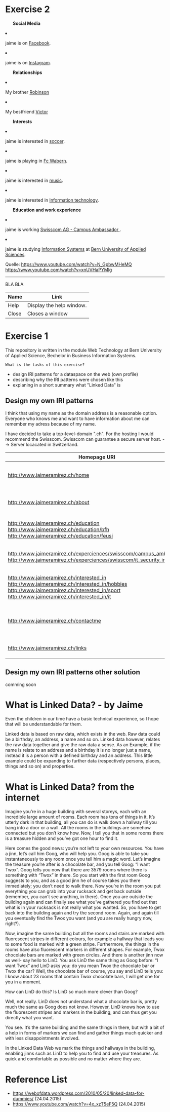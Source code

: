 # Exercise 2

<head>
<title>
Jaime Estéban Ramirez`s Profile
</title>
</head>
<body>

<ul><p><b>Social Media</b></p></ul>
<li> <p about="https://www.facebook.com/jaime.e.ramirez.5">
	jaime is on <a rel="foaf:member" href="http://www.facebook.com">Facebook</a>.</p></li>
<li> <p about="https://instagram.com/j_e_ramirez">
	jaime is on <a rel="foaf:member" href="http://www.instagram.com">Instagram</a>.</p></li>
</ul>

<ul><p><b>Relationships</b></p></ul>
<li> <p about="http://jaimeramirez.ch/relationships">
	My brother <a rel="foaf:knows" href="https://www.facebook.com/robinson.kundert?fref=ts">Robinson</a></p></li>
<li> <p about="http://jaimeramirez.ch/relationships">
	My bestfriend <a rel="foaf:knows" href="https://www.facebook.com/Bitoooor?fref=ts">Victor</a></p></li>
</ul>

<ul><p><b>Interests</b></p></ul>
<li> <p about="http://jaimeramirez.ch/interests">
	jaime is interested in <a rel="foaf:interest" href="http://en.wikipedia.org/wiki/Association_football">soccer</a>.</p></li>
<li> <p about="http://jaimeramirez.ch/interests">
	jaime is playing in <a rel="foaf:interest" href="http://www.fcwabern.ch/">Fc Wabern</a>.</p></li>
<li> <p about="http://jaimeramirez.ch/interests">
	jaime is interested in <a rel="foaf:interest" href="http://en.wikipedia.org/wiki/Music">music</a>.</p></li>
<li> <p about="http://jaimeramirez.ch/interests">
	jaime is interested in <a rel="foaf:interest" href="http://en.wikipedia.org/wiki/Information_technology">Information technology</a>.</p></li>
</ul>

<ul><p><b>Education and work experience</b></p></ul>
<li> <p about="http://jaimeramirez.ch/workexperience/administration">
	jaime is working <a rel="foaf:workplaceHomepage" href="https://ict.swisscom.ch/2014/12/startschuss-fuer-die-campus-ambassadoren/"> Swisscom AG - Campus Ambassador </a>.</p></li>
<li> <p about="http://jaimeramirez.ch/education/university/bachelor">
	jaime is studying <a rel="foaf:education" href="http://en.wikipedia.org/wiki/Business_informatics">Information Systems</a> at <a rel="foaf:interest" href="http://www.bfh.ch/">Bern University of Applied Sciences</a>.</p></li>
</ul>

</body>
</html>

Quelle: https://www.youtube.com/watch?v=N_GpbwMHeMQ 
	https://www.youtube.com/watch?v=xnUVHaPYMlg


---------------------------------------------------------------------------------------------------------------
BLA BLA

| Name | Link          |
| ------------- | ----------- |
| Help      | Display the help window.|
| Close     | Closes a window     |


# Exercise 1
This repository is written in the module Web Technology at Bern University of Applied Science, Bechelor in Business Information Systems.

```What is the tasks of this exercise? ```

- design IRI patterns for a dataspace on the web (own profile)
- describing why the IRI patterns were chosen like this
- explaning in a short summary what "Linked Data" is 

## Design my own IRI patterns

I think that using my name as the domain address is a reasonable option.
Everyone who knows me and want to have information about me can remember my adress because of my name.

I have decided to take a top-level-domain ".ch".
For the hosting I would recommend the Swisscom. Swisscom can guarantee a secure server host. --> Server locacated in Switzerland.

Homepage URI  | Description
------------- | -------------
http://www.jaimeramirez.ch/home  | This is the Landingpage/Startpage. Like we know it all from a Webpage.
http://www.jaimeramirez.ch/about | On this part of the Webside you can find information about me and my life
http://www.jaimeramirez.ch/education http://www.jaimeramirez.ch/education/bfh http://www.jaimeramirez.ch/education/feusi| On this part of the Webside you can finde information about my school career
http://www.jaimeramirez.ch/experciences/swisscom/campus_ambassador http://www.jaimeramirez.ch/experciences/swisscom/it_security_intership | On this part of the Webside you can find information about my work experience. 
http://www.jaimeramirez.ch/interested_in http://www.jaimeramirez.ch/interested_in/hobbies http://www.jaimeramirez.ch/interested_in/sport http://www.jaimeramirez.ch/interested_in/it | On this part of the Webside you can find information about my hobbies and things wich interest me.
http://www.jaimeramirez.ch/contactme | On this part of the Webside you can find any information about me to contact me. It is like an bussines card.
http://www.jaimeramirez.ch/links | On this part of the Webside you found links wich I like to link.

## Design my own IRI patterns other solution
comming soon

# What is Linked Data? - by Jaime
Even the children in our time have a basic technical experience, so I hope that will be understandable for them. 

Linked data is based on raw data, which exists in the web. Raw data could be a birthday, an address, a name and so on. Linked data however, relates the raw data together and give the raw data a sense. As an Example, if the name is relate to an address and a birthday it is no longer just a name, instead it is a person with a defined birthday and an address. This little example could be expanding to further data (respectively persons, places, things and so on) and properties. 

# What is Linked Data? from the internet

Imagine you’re in a huge building with several storeys, each with an incredible large amount of rooms. Each room has tons of things in it. It’s utterly dark in that building, all you can do is walk down a hallway till you bang into a door or a wall. All the rooms in the buildings are somehow connected but you don’t know how. Now, I tell you that in some rooms there is a treasure hidden and you’ve got one hour to find it.

Here comes the good news: you’re not left to your own resources. You have a jinn, let’s call him Goog, who will help you. Goog is able to take you instantaneously to any room once you tell him a magic word. Let’s imagine the treasure you’re after is a chocolate bar, and you tell Goog: “I want Twox”. Goog tells you now that there are 3579 rooms where there is something with “Twox” in there. So you start with the first room Goog suggests to you, and as a good jinn he of course takes you there immediately; you don’t need to walk there. Now you’re in the room you put everything you can grab into your rucksack and get back outside (remember, you can’t see anything, in there). Once you are outside the building again and can finally see what you’ve gathered you find out that what is in your rucksack is not really what you wanted. So, you have to get back into the building again and try the second room. Again, and again till you eventually find the Twox you want (and you are really hungry now, right?).

Now, imagine the same building but all the rooms and stairs are marked with fluorescent stripes in different colours, for example a hallway that leads you to some food is marked with a green stripe. Furthermore, the things in the rooms have also fluorescent markers in different shapes. For example, Twox chocolate bars are marked with green circles. And there is another jinn now as well- say hello to LinD. You ask LinD the same thing as Goog before: “I want Twox” and LinD asks you: do you mean Twox the chocolate bar or Twox the car? Well, the chocolate bar of course, you say and LinD tells you: I know about 23 rooms that contain Twox chocolate bars, I will get one for you in a moment.

How can LinD do this? Is LinD so much more clever than Goog?

Well, not really. LinD does not understand what a chocolate bar is, pretty much the same as Goog does not know. However, LinD knows how to use the fluorescent stripes and markers in the building, and can thus get you directly what you want.

You see. It’s the same building and the same things in there, but with a bit of a help in forms of markers we can find and gather things much quicker and with less disappointments involved.

In the Linked Data Web we mark the things and hallways in the building, enabling jinns such as LinD to help you to find and use your treasures. As quick and comfortable as possible and no matter where they are.

# Reference List
- https://webofdata.wordpress.com/2010/05/20/linked-data-for-dummies/ (24.04.2015)
- https://www.youtube.com/watch?v=4x_xzT5eF5Q (24.04.2015)

